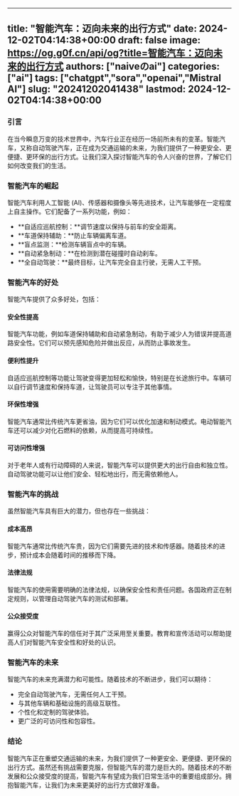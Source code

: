 
---
title: "智能汽车：迈向未来的出行方式"
date: 2024-12-02T04:14:38+00:00
draft: false
image: https://og.g0f.cn/api/og?title=智能汽车：迈向未来的出行方式
authors: ["naiveのai"]
categories: ["ai"]
tags: ["chatgpt","sora","openai","Mistral AI"]
slug: "20241202041438"
lastmod: 2024-12-02T04:14:38+00:00
---
### 引言

在当今瞬息万变的技术世界中，汽车行业正在经历一场前所未有的变革。智能汽车，又称自动驾驶汽车，正在成为交通运输的未来，为我们提供了一种更安全、更便捷、更环保的出行方式。让我们深入探讨智能汽车的令人兴奋的世界，了解它们如何改变我们的生活。

### 智能汽车的崛起

智能汽车利用人工智能 (AI)、传感器和摄像头等先进技术，让汽车能够在一定程度上自主操作。它们配备了一系列功能，例如：

- **自适应巡航控制：**调节速度以保持与前车的安全距离。
- **车道保持辅助：**防止车辆偏离车道。
- **盲点监测：**检测车辆盲点中的车辆。
- **自动紧急制动：**在检测到潜在碰撞时自动刹车。
- **全自动驾驶：**最终目标，让汽车完全自主行驶，无需人工干预。

### 智能汽车的好处

智能汽车提供了众多好处，包括：

#### 安全性提高

智能汽车功能，例如车道保持辅助和自动紧急制动，有助于减少人为错误并提高道路安全性。它们可以预先感知危险并做出反应，从而防止事故发生。

#### 便利性提升

自适应巡航控制等功能让驾驶变得更加轻松和愉快，特别是在长途旅行中。车辆可以自行调节速度和保持车道，让驾驶员可以专注于其他事情。

#### 环保性增强

智能汽车通常比传统汽车更省油，因为它们可以优化加速和制动模式。电动智能汽车还可以减少对化石燃料的依赖，从而提高可持续性。

#### 可访问性增强

对于老年人或有行动障碍的人来说，智能汽车可以提供更大的出行自由和独立性。自动驾驶功能可以让他们安全、轻松地出行，而无需依赖他人。

### 智能汽车的挑战

虽然智能汽车具有巨大的潜力，但也存在一些挑战：

#### 成本高昂

智能汽车通常比传统汽车贵，因为它们需要先进的技术和传感器。随着技术的进步，预计成本会随着时间的推移而下降。

#### 法律法规

智能汽车的使用需要明确的法律法规，以确保安全性和责任问题。各国政府正在制定规则，以管理自动驾驶汽车的测试和部署。

#### 公众接受度

赢得公众对智能汽车的信任对于其广泛采用至关重要。教育和宣传活动可以帮助提高人们对智能汽车安全性和好处的认识。

### 智能汽车的未来

智能汽车的未来充满潜力和可能性。随着技术的不断进步，我们可以期待：

- 完全自动驾驶汽车，无需任何人工干预。
- 与其他车辆和基础设施的高级互联性。
- 个性化和定制的驾驶体验。
- 更广泛的可访问性和包容性。

### 结论

智能汽车正在重塑交通运输的未来，为我们提供了一种更安全、更便捷、更环保的出行方式。虽然还有挑战需要克服，但智能汽车的潜力是巨大的。随着技术的不断发展和公众接受度的提高，智能汽车有望成为我们日常生活中的重要组成部分。拥抱智能汽车，让我们为未来更美好的出行方式做好准备。